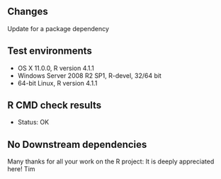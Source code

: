 ## Changes
Update for a package dependency

## Test environments
* OS X 11.0.0, R version 4.1.1
* Windows Server 2008 R2 SP1, R-devel, 32/64 bit
* 64-bit Linux, R version 4.1.1

## R CMD check results
* Status: OK

## No Downstream dependencies

Many thanks for all your work on the R project: It is deeply appreciated here!
Tim